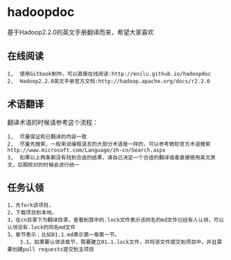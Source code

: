 hadoopdoc
=========

基于Hadoop2.2.0的英文手册翻译而来，希望大家喜欢

在线阅读
-----------------
	1,	使用Gitbook制作，可以直接在线阅读:http://enilu.github.io/hadoopdoc
	2,	Hadoop2.2.0英文手册官方文档:http://hadoop.apache.org/docs/r2.2.0

术语翻译
-----------------
翻译术语的时候请参考这个流程：

	1,	尽量保证和已翻译的内容一致
	2,	尽量先搜索，一般来说编程语言的大部分术语是一样的，可以参考微软官方术语搜索http://www.microsoft.com/Language/zh-cn/Search.aspx 
	3,	如果以上两条都没有找到合适的结果，请自己决定一个合适的翻译或者直接使用英文原文，后期校对的时候会进行统一
 
 任务认领
-----------------
	1，先fork该项目，
	2，下载项目到本地，
	3，在cn目录下为翻译目录，查看到其中的.lock文件表示该同名的md文件已经有人认领，可以认领没有.lock的同名md文件
	3，章节表示：比如01.1.md表示第一章第一节。
		3.1，如果要认领该章节，需要建立01.1.lock文件，并将该文件提交到项目中，并且需要创建pull requests提交到主项目